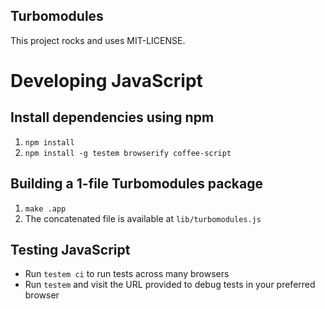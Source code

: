 Turbomodules
-----

This project rocks and uses MIT-LICENSE.

# Developing JavaScript

## Install dependencies using npm

1. `npm install`
2. `npm install -g testem browserify coffee-script`

## Building a 1-file Turbomodules package

1. `make .app`
2. The concatenated file is available at `lib/turbomodules.js`

## Testing JavaScript

- Run `testem ci` to run tests across many browsers
- Run `testem` and visit the URL provided to debug tests in your preferred browser
